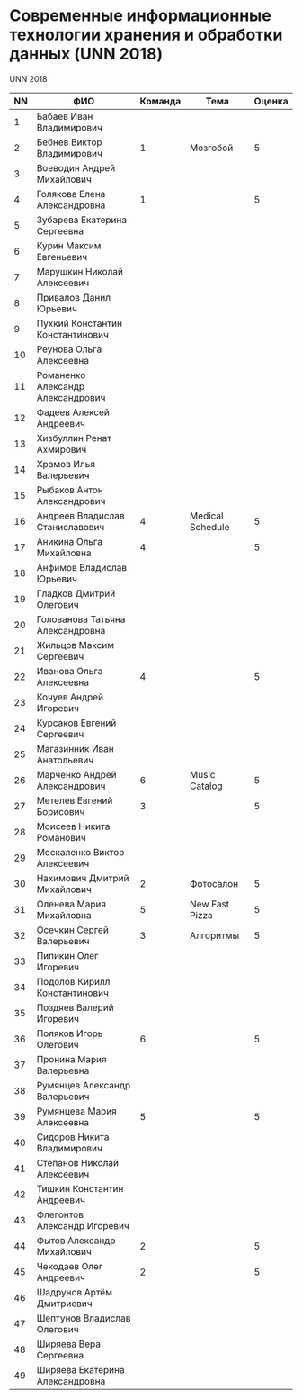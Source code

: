 # Современные информационные технологии хранения и обработки данных (UNN 2018)

UNN 2018

| NN  | ФИО                               | Команда   | Тема             | Оценка          |
| --- | --------------------------------- | --------- | ---------------- | ----------------|
| 1   | Бабаев Иван Владимирович          |           |                  |                 |
| 2   | Бебнев Виктор Владимирович        | 1         | Мозгобой         | 5               |
| 3   | Воеводин Андрей Михайлович        |           |                  |                 |
| 4   | Голякова Елена Александровна      | 1         |                  | 5               |
| 5   | Зубарева Екатерина Сергеевна      |           |                  |                 |
| 6   | Курин Максим Евгеньевич           |           |                  |                 |
| 7   | Марушкин Николай Алексеевич       |           |                  |                 |
| 8   | Привалов Данил Юрьевич            |           |                  |                 |
| 9   | Пухкий Константин Константинович  |           |                  |                 |
| 10  | Реунова Ольга Алексеевна          |           |                  |                 |
| 11  | Романенко Александр Александрович |           |                  |                 |
| 12  | Фадеев Алексей Андреевич          |           |                  |                 |
| 13  | Хизбуллин Ренат Ахмирович         |           |                  |                 |
| 14  | Храмов Илья Валерьевич            |           |                  |                 |
| 15  | Рыбаков Антон Александрович       |           |                  |                 |
| 16  | Андреев Владислав Станиславович   | 4         | Medical Schedule | 5               |
| 17  | Аникина Ольга Михайловна          | 4         |                  | 5               |
| 18  | Анфимов Владислав Юрьевич         |           |                  |                 |
| 19  | Гладков Дмитрий Олегович          |           |                  |                 |
| 20  | Голованова Татьяна Александровна  |           |                  |                 |
| 21  | Жильцов Максим Сергеевич          |           |                  |                 |
| 22  | Иванова Ольга Алексеевна          | 4         |                  | 5               |
| 23  | Кочуев Андрей Игоревич            |           |                  |                 |
| 24  | Курсаков Евгений Сергеевич        |           |                  |                 |
| 25  | Магазинник Иван Анатольевич       |           |                  |                 |
| 26  | Марченко Андрей Александрович     | 6         | Music Catalog    | 5               |
| 27  | Метелев Евгений Борисович         | 3         |                  | 5               |
| 28  | Моисеев Никита Романович          |           |                  |                 |
| 29  | Москаленко Виктор Алексеевич      |           |                  |                 |
| 30  | Нахимович Дмитрий Михайлович      | 2         | Фотосалон        | 5               |
| 31  | Оленева Мария Михайловна          | 5         | New Fast Pizza   | 5               |
| 32  | Осечкин Сергей Валерьевич         | 3         | Алгоритмы        | 5               |
| 33  | Пипикин Олег Игоревич             |           |                  |                 |
| 34  | Подолов Кирилл Константинович     |           |                  |                 |
| 35  | Поздяев Валерий Игоревич          |           |                  |                 |
| 36  | Поляков Игорь Олегович            | 6         |                  | 5               |
| 37  | Пронина Мария Валерьевна          |           |                  |                 |
| 38  | Румянцев Александр Валерьевич     |           |                  |                 |
| 39  | Румянцева Мария Алексеевна        | 5         |                  | 5               |
| 40  | Сидоров Никита Владимирович       |           |                  |                 |
| 41  | Степанов Николай Алексеевич       |           |                  |                 |
| 42  | Тишкин Константин Андреевич       |           |                  |                 |
| 43  | Флегонтов Александр Игоревич      |           |                  |                 |
| 44  | Фытов Александр Михайлович        | 2         |                  | 5               |
| 45  | Чекодаев Олег Андреевич           | 2         |                  | 5               |
| 46  | Шадрунов Артём Дмитриевич         |           |                  |                 |
| 47  | Шептунов Владислав Олегович       |           |                  |                 |
| 48  | Ширяева Вера Сергеевна            |           |                  |                 |
| 49  | Ширяева Екатерина Александровна   |           |                  |                 |
